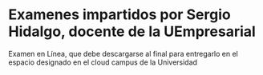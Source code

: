 # Examenes impartidos por Sergio Hidalgo, docente de la UEmpresarial
Examen en Línea, que debe descargarse al final para entregarlo en el espacio designado en el cloud campus de la Universidad
